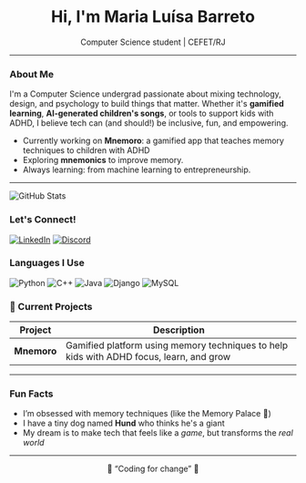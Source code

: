 <h1 align="center">Hi, I'm Maria Luísa Barreto</h1>

<p align="center">
  Computer Science student | CEFET/RJ
</p>

---

### About Me

I'm a Computer Science undergrad passionate about mixing technology, design, and psychology to build things that matter. Whether it's **gamified learning**, **AI-generated children's songs**, or tools to support kids with ADHD, I believe tech can (and should!) be inclusive, fun, and empowering.

- Currently working on **Mnemoro**: a gamified app that teaches memory techniques to children with ADHD
- Exploring **mnemonics** to improve memory.
- Always learning: from machine learning to entrepreneurship.

---
![GitHub Stats](https://github-readme-stats.vercel.app/api?username=mlbcr&theme=transparent&bg_color=000&border_color=30A3DC&show_icons=true&icon_color=30A3DC&title_color=E94D5F&text_color=FFF)

### Let's Connect!
[![LinkedIn](https://img.shields.io/badge/LinkedIn-0077B5?style=for-the-badge&logo=linkedin&logoColor=white)](https://www.linkedin.com/in/maria-luisa-barreto/)
[![Discord](https://img.shields.io/badge/Discord-7289DA?style=for-the-badge&logo=discord&logoColor=white)](https://discord.com/channels/@eusoumary/)


### Languages I Use
![Python](https://img.shields.io/badge/python-3670A0?style=for-the-badge&logo=python&logoColor=ffdd54)
![C++](https://img.shields.io/badge/C%2B%2B-00599C?style=for-the-badge&logo=c%2B%2B&logoColor=white)
![Java](https://img.shields.io/badge/java-%23ED8B00.svg?style=for-the-badge&logo=openjdk&logoColor=white)
![Django](https://img.shields.io/badge/django-%23092E20.svg?style=for-the-badge&logo=django&logoColor=white)
![MySQL](https://img.shields.io/badge/MySQL-00000F?style=for-the-badge&logo=mysql&logoColor=white)


### 📌 Current Projects

| Project        | Description |
|----------------|-------------|
| **Mnemoro** | Gamified platform using memory techniques to help kids with ADHD focus, learn, and grow |

---

### Fun Facts

- I’m obsessed with memory techniques (like the Memory Palace 🏰)
- I have a tiny dog named **Hund** who thinks he's a giant
- My dream is to make tech that feels like a *game*, but transforms the *real world*

---


<p align="center">
  💫 “Coding for change” 💫
</p>
